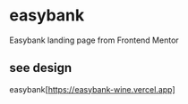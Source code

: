 # easybank
Easybank landing page from Frontend Mentor 

## see design
easybank[https://easybank-wine.vercel.app]
